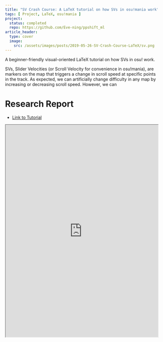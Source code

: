 ```yaml
---
title: "SV Crash Course: A LaTeX tutorial on how SVs in osu!mania work"
tags: [ Project, LaTeX, osu!mania ]
project:
  status: completed
  repo: https://github.com/Eve-ning/ppshift_ml
article_header:
  type: cover
  image:
    src: /assets/images/posts/2019-05-26-SV-Crash-Course-LaTeX/sv.png
---
```


A beginner-friendly visual-oriented LaTeX tutorial on how SVs in osu! work.

<!--more-->

SVs, Slider Velocities (or Scroll Velocity for convenience in osu!mania), are
markers on the map that triggers a change in scroll speed at specific points in
the track. As expected, we can artificially change difficulty in any map by
increasing or decreasing scroll speed. However, we can


# Research Report

- [Link to Tutorial](https://github.com/Eve-ning/SV-Crash-Course-LaTeX/blob/master/builds/11082018.pdf)

<iframe src="https://docs.google.com/gview?url=https://raw.githubusercontent.com/Eve-ning/SV-Crash-Course-LaTeX/master/builds/11082018.pdf&embedded=true"
style="width:100%;
height:700px;"></iframe>


